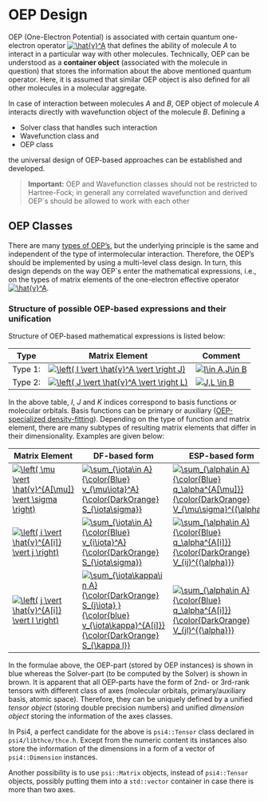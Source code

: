 OEP Design
==========

OEP (One-Electron Potential) is associated with certain quantum one-electron operator 
<a href="https://www.codecogs.com/eqnedit.php?latex=\hat{v}^A" target="_blank"><img src="https://latex.codecogs.com/gif.latex?\hat{v}^A" title="\hat{v}^A" /></a>
that defines the ability of molecule *A* to interact in a particular way with other molecules. 
Technically, OEP can be understood as a **container object** (associated with the molecule in question)
that stores the information about the above mentioned quantum operator. 
Here, it is assumed that similar OEP
object is also defined for all other molecules in a molecular aggregate. 

In case of interaction between molecules *A* and *B*,
OEP object of molecule *A* interacts directly with wavefunction object
of the molecule *B*. Defining a 
 * Solver class that handles such interaction 
 * Wavefunction class and
 * OEP class

the universal design of OEP-based approaches can be established and developed.

> **Important:**
>  OEP and Wavefunction classes should not be restricted to Hartree-Fock; in generall any correlated 
>  wavefunction and derived OEP`s should be allowed to work with each other
>

OEP Classes
-----------

There are many [types of OEP’s](https://github.com/globulion/oepdev/tree/master/doc/git/doc_oep_types.md), but the underlying principle is the same and independent of the
type of intermolecular interaction. Therefore, the OEP’s should be implemented by using a multi-level class design.
In turn, this design depends on the way OEP`s enter the mathematical expressions, i.e., on the types
of matrix elements of the one-electron effective operator
<a href="https://www.codecogs.com/eqnedit.php?latex=\hat{v}^A" target="_blank"><img src="https://latex.codecogs.com/gif.latex?\hat{v}^A" title="\hat{v}^A" /></a>.

### Structure of possible OEP-based expressions and their unification

Structure of OEP-based mathematical expressions is listed below:

| Type  | Matrix Element | Comment |
|--------|----|---|
| Type 1:| <a href="https://www.codecogs.com/eqnedit.php?latex=\left(&space;I&space;\vert&space;\hat{v}^A&space;\vert&space;\right&space;J)" target="_blank"><img src="https://latex.codecogs.com/gif.latex?\left(&space;I&space;\vert&space;\hat{v}^A&space;\vert&space;\right&space;J)" title="\left( I \vert \hat{v}^A \vert \right J)" /></a>    | <a href="https://www.codecogs.com/eqnedit.php?latex=I\in&space;A,J\in&space;B" target="_blank"><img src="https://latex.codecogs.com/gif.latex?I\in&space;A,J\in&space;B" title="I\in A,J\in B" /></a>  |
| Type 2:| <a href="https://www.codecogs.com/eqnedit.php?latex=\left(&space;J&space;\vert&space;\hat{v}^A&space;\vert&space;\right&space;L)" target="_blank"><img src="https://latex.codecogs.com/gif.latex?\left(&space;J&space;\vert&space;\hat{v}^A&space;\vert&space;\right&space;L)" title="\left( J \vert \hat{v}^A \vert \right L)" /></a>    | <a href="https://www.codecogs.com/eqnedit.php?latex=J,L&space;\in&space;B" target="_blank"><img src="https://latex.codecogs.com/gif.latex?J,L&space;\in&space;B" title="J,L \in B" /></a>  |

In the above table, *I*, *J* and *K* indices correspond to basis functions or molecular orbitals. Basis functions can be primary or auxiliary ([OEP-specialized density-fitting](https://github.com/globulion/oepdev/blob/master/doc/git/doc_density_fitting.md)). Depending on the type of function and matrix element, there are many subtypes of resulting matrix elements that differ in their dimensionality. Examples are given below:

| Matrix Element | DF-based form | ESP-based form |
|----|---|---|
| <a href="https://www.codecogs.com/eqnedit.php?latex=\left(&space;\mu&space;\vert&space;\hat{v}^{A[\mu]}&space;\vert&space;\sigma&space;\right)" target="_blank"><img src="https://latex.codecogs.com/gif.latex?\left(&space;\mu&space;\vert&space;\hat{v}^{A[\mu]}&space;\vert&space;\sigma&space;\right)" title="\left( \mu \vert \hat{v}^{A[\mu]} \vert \sigma \right)" /></a> | <a href="https://www.codecogs.com/eqnedit.php?latex=\sum_{\iota\in&space;A}&space;{\color{Blue}&space;v_{\mu\iota}^A}&space;{\color{DarkOrange}&space;S_{\iota\sigma}}" target="_blank"><img src="https://latex.codecogs.com/gif.latex?\sum_{\iota\in&space;A}&space;{\color{Blue}&space;v_{\mu\iota}^A}&space;{\color{DarkOrange}&space;S_{\iota\sigma}}" title="\sum_{\iota\in A} {\color{Blue} v_{\mu\iota}^A} {\color{DarkOrange} S_{\iota\sigma}}" /></a>| <a href="https://www.codecogs.com/eqnedit.php?latex=\sum_{\alpha\in&space;A}&space;{\color{Blue}&space;q_\alpha^{A[\mu]}}&space;{\color{DarkOrange}&space;V_{\mu\sigma}^{(\alpha)}}" target="_blank"><img src="https://latex.codecogs.com/gif.latex?\sum_{\alpha\in&space;A}&space;{\color{Blue}&space;q_\alpha^{A[\mu]}}&space;{\color{DarkOrange}&space;V_{\mu\sigma}^{(\alpha)}}" title="\sum_{\alpha\in A} {\color{Blue} q_\alpha^{A[\mu]}} {\color{DarkOrange} V_{\mu\sigma}^{(\alpha)}}" /></a>|
| <a href="https://www.codecogs.com/eqnedit.php?latex=\left(&space;i&space;\vert&space;\hat{v}^{A[i]}&space;\vert&space;j&space;\right)" target="_blank"><img src="https://latex.codecogs.com/gif.latex?\left(&space;i&space;\vert&space;\hat{v}^{A[i]}&space;\vert&space;j&space;\right)" title="\left( i \vert \hat{v}^{A[i]} \vert j \right)" /></a> | <a href="https://www.codecogs.com/eqnedit.php?latex=\sum_{\iota\in&space;A}&space;{\color{Blue}&space;v_{i\iota}^A}&space;{\color{DarkOrange}&space;S_{\iota\sigma}}" target="_blank"><img src="https://latex.codecogs.com/gif.latex?\sum_{\iota\in&space;A}&space;{\color{Blue}&space;v_{i\iota}^A}&space;{\color{DarkOrange}&space;S_{\iota\sigma}}" title="\sum_{\iota\in A} {\color{Blue} v_{i\iota}^A} {\color{DarkOrange} S_{\iota\sigma}}" /></a>| <a href="https://www.codecogs.com/eqnedit.php?latex=\sum_{\alpha\in&space;A}&space;{\color{Blue}&space;q_\alpha^{A[i]}}&space;{\color{DarkOrange}&space;V_{ij}^{(\alpha)}}" target="_blank"><img src="https://latex.codecogs.com/gif.latex?\sum_{\alpha\in&space;A}&space;{\color{Blue}&space;q_\alpha^{A[i]}}&space;{\color{DarkOrange}&space;V_{ij}^{(\alpha)}}" title="\sum_{\alpha\in A} {\color{Blue} q_\alpha^{A[i]}} {\color{DarkOrange} V_{ij}^{(\alpha)}}" /></a>|
| <a href="https://www.codecogs.com/eqnedit.php?latex=\left(&space;j&space;\vert&space;\hat{v}^{A[i]}&space;\vert&space;l&space;\right)" target="_blank"><img src="https://latex.codecogs.com/gif.latex?\left(&space;j&space;\vert&space;\hat{v}^{A[i]}&space;\vert&space;l&space;\right)" title="\left( j \vert \hat{v}^{A[i]} \vert l \right)" /></a> | <a href="https://www.codecogs.com/eqnedit.php?latex=\sum_{\iota\kappa\in&space;A}&space;{\color{DarkOrange}&space;S_{j\iota}&space;}&space;{\color{blue}&space;v_{\iota\kappa}^{A[i]}}&space;{\color{DarkOrange}&space;S_{\kappa&space;l}}" target="_blank"><img src="https://latex.codecogs.com/gif.latex?\sum_{\iota\kappa\in&space;A}&space;{\color{DarkOrange}&space;S_{j\iota}&space;}&space;{\color{blue}&space;v_{\iota\kappa}^{A[i]}}&space;{\color{DarkOrange}&space;S_{\kappa&space;l}}" title="\sum_{\iota\kappa\in A} {\color{DarkOrange} S_{j\iota} } {\color{blue} v_{\iota\kappa}^{A[i]}} {\color{DarkOrange} S_{\kappa l}}" /></a>| <a href="https://www.codecogs.com/eqnedit.php?latex=\sum_{\alpha\in&space;A}&space;{\color{Blue}&space;q_\alpha^{A[i]}}&space;{\color{DarkOrange}&space;V_{jl}^{(\alpha)}}" target="_blank"><img src="https://latex.codecogs.com/gif.latex?\sum_{\alpha\in&space;A}&space;{\color{Blue}&space;q_\alpha^{A[i]}}&space;{\color{DarkOrange}&space;V_{jl}^{(\alpha)}}" title="\sum_{\alpha\in A} {\color{Blue} q_\alpha^{A[i]}} {\color{DarkOrange} V_{jl}^{(\alpha)}}" /></a> |

In the formulae above, the OEP-part (stored by OEP instances) is shown in blue whereas the Solver-part (to be computed by the Solver) is shown in brown. It is apparent that all OEP-parts have the form of 2nd- or 3rd-rank tensors with different class of axes (molecular orbitals, primary/auxiliary basis, atomic space). Therefore, they can be uniquely defined by a unified *tensor object* (storing double precision numbers) and unified *dimension object* storing the information of the axes classes.

In Psi4, a perfect candidate for the above is `psi4::Tensor` class declared in `psi4/libthce/thce.h`. Except from the numeric content its instances also store the information of the dimensions in a form of a vector of `psi4::Dimension` instances.

Another possibility is to use `psi::Matrix` objects, instead of `psi4::Tensor` objects, possibly putting them into a `std::vector` container in case there is more than two axes.





